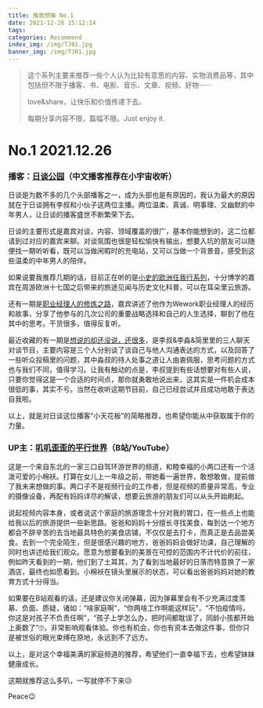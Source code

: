 ```yaml
---
title: 推我想推 No.1
date: 2021-12-26 15:12:14
tags:
categories: Recommend
index_img: /img/TJ01.jpg
banner_img: /img/TJ01.jpg
---
```


> 这个系列主要来推荐一些个人认为比较有意思的内容、实物消费品等，其中包括但不限于播客、书、电影、音乐、文章、视频、好物······
>
> love&share，让快乐和价值传递下去。
>
> 每期分享内容不限，篇幅不限。Just enjoy it.

# No.1 2021.12.26

### 播客：[日谈公园](https://www.xiaoyuzhoufm.com/podcast/5e280faa418a84a0461f9ad8?s=eyJ1IjoiNWY4OTdkNDVlMGY1ZTcyM2JiYjNiNTVjIn0%3D)（中文播客推荐在小宇宙收听）

日谈是为数不多的几个头部播客之一，成为头部也是有原因的，我认为最大的原因就在于日谈拥有李叔和小伙子这两位主播。两位温柔、真诚、明事理、又幽默的中年男人，让日谈的播客盛世不断繁荣下去。

日谈的主要形式是嘉宾对谈，内容、领域覆盖的很广，基本你能想到的，这二位都请到过对应的嘉宾来聊。对谈氛围也很是轻松愉快有输出，想要入坑的朋友可以随便找一期听听看，既可以当做闲暇时的充电站，又可以当做一个背景音，感受到这些温柔的中年男人的陪伴。

如果说要我推荐几期的话，目前正在听的是[小史的欧洲任我行系列](https://www.xiaoyuzhoufm.com/episode/5e280faa418a84a0461f9f07?s=eyJ1IjoiNWY4OTdkNDVlMGY1ZTcyM2JiYjNiNTVjIn0%3D)，十分博学的嘉宾在周游欧洲十七国之后带来的旅途见闻与历史文化科普，可以在耳朵里云旅游。

还有一期是[职业经理人的修炼之路](https://www.xiaoyuzhoufm.com/episode/5e7d49d5418a84a04666bbc6?s=eyJ1IjoiNWY4OTdkNDVlMGY1ZTcyM2JiYjNiNTVjIn0%3D)，嘉宾讲述了他作为Wework职业经理人的经历和故事，分享了他参与的几次公司的重要战略选择和自己的人生选择，聊到了他在其中的思考。干货很多，值得反复听。

最近收藏的有一期是[想说的却还没说，还很多](https://www.xiaoyuzhoufm.com/episode/5e7d49d5418a84a04666bbc6?s=eyJ1IjoiNWY4OTdkNDVlMGY1ZTcyM2JiYjNiNTVjIn0%3D)，是李叔&李淼&简里里的三人聊天对谈节目，主要内容是三个人分别谈了谈自己与他人沟通表达的方式，以及回答了一些听众投稿里的问题，其中淼叔的待人处事之道让人由衷佩服，思考问题的方式也与我们不同，值得学习。让我有触动的点是，李叔提到有些话想要对有些人说，只要你觉得这是一个合适的时间点，那你就勇敢地说出来，这其实是一件机会成本很低的事，其实不亏。当然在收听这期节目前，自己已经尝试并且成功地敢于表达自我啦。

以上，就是对日谈这位播客“小天花板”的简略推荐，也希望你能从中获取属于你的力量。



### UP主：[叽叽歪歪的平行世界](https://space.bilibili.com/405004967/?spm_id_from=333.999.0.0)（B站/YouTube）

这是一个来自东北的一家三口自驾环游世界的频道，和睦幸福的小两口还有一个活泼可爱的小棉袄。打算在女儿上一年级之前，带她看一遍世界，敢想敢做，提前做了我未来想做的事。两口子不是视频行业的工作者，但是视频的质量非常高，专业的摄像设备，再配有妈妈详尽的解读，想要云旅游的朋友们可以从头开始刷起。

说起视频内容本身，或者说这个家庭的旅游理念十分对我的胃口，在一些点上也能给我以后的旅游提供一些新思路。爸爸和妈妈十分擅长寻找美食，每到达一个地方都会不辞辛苦的去当地最具特色的美食店铺，不仅仅是去打卡，而真正是去品尝美食。去到一个完全陌生，但是很感兴趣的地方，爸爸妈妈会做好功课，自己理解的同时也讲述给我们观众。愿意为想要看到的美景在可控的范围内不计代价的前往，例如昨天看到的一期，他们到了土耳其，为了看到当地最好的日落而特意换了一家酒店，最终也如愿看到。小棉袄在镜头里展示的状态，可以看出爸爸妈妈对她的教育方式十分得当。

如果要在B站观看的话，还是建议你关闭弹幕，因为弹幕里会有不少充满过度羡慕、负面、质疑，诸如：“啥家庭啊”，“你两啥工作啊能这样玩”，“不怕疫情吗，你这是对孩子不负责任啊”，“孩子上学怎么办，把时间都耽误了，同龄小孩都开始上奥数了”🙄，非常影响观看体验。你也有机会，你也有资本去做这件事，但你只是被世俗的眼光束缚在原地，永远到不了远方。

以上，是对这个幸福美满的家庭频道的推荐，希望他们一直幸福下去，也希望妹妹健康成长。

这期就推荐这么多叭，一写就停不下来😥

Peace😉
